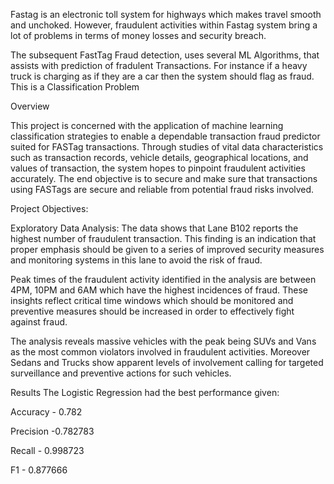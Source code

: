Fastag is an electronic toll system for highways which makes travel smooth and unchoked. However, fraudulent activities within Fastag system bring a lot of problems in terms of money losses and security breach.

The subsequent FastTag Fraud detection, uses several ML Algorithms, that assists with prediction of fradulent Transactions. For instance if a heavy truck is charging as if they are a car then the system should flag as fraud. This is a Classification Problem

Overview

This project is concerned with the application of machine learning classification strategies to enable a dependable transaction fraud predictor suited for FASTag transactions. Through studies of vital data characteristics such as transaction records, vehicle details, geographical locations, and values of transaction, the system hopes to pinpoint fraudulent activities accurately. The end objective is to secure and make sure that transactions using FASTags are secure and reliable from potential fraud risks involved.

Project Objectives:

Exploratory Data Analysis: The data shows that Lane B102 reports the highest number of fraudulent transaction. This finding is an indication that proper emphasis should be given to a series of improved security measures and monitoring systems in this lane to avoid the risk of fraud.

Peak times of the fraudulent activity identified in the analysis are between 4PM, 10PM and 6AM which have the highest incidences of fraud. These insights reflect critical time windows which should be monitored and preventive measures should be increased in order to effectively fight against fraud.

The analysis reveals massive vehicles with the peak being SUVs and Vans as the most common violators involved in fraudulent activities. Moreover Sedans and Trucks show apparent levels of involvement calling for targeted surveillance and preventive actions for such vehicles.

Results The Logistic Regression had the best performance given:

Accuracy - 0.782

Precision -0.782783

Recall - 0.998723

F1 - 0.877666

